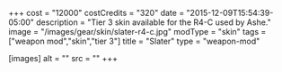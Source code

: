 +++
cost = "12000"
costCredits = "320"
date = "2015-12-09T15:54:39-05:00"
description = "Tier 3 skin available for the R4-C used by Ashe."
image = "/images/gear/skin/slater-r4-c.jpg"
modType = "skin"
tags = ["weapon mod","skin","tier 3"]
title = "Slater"
type = "weapon-mod"

[images]
  alt = ""
  src = ""
+++
